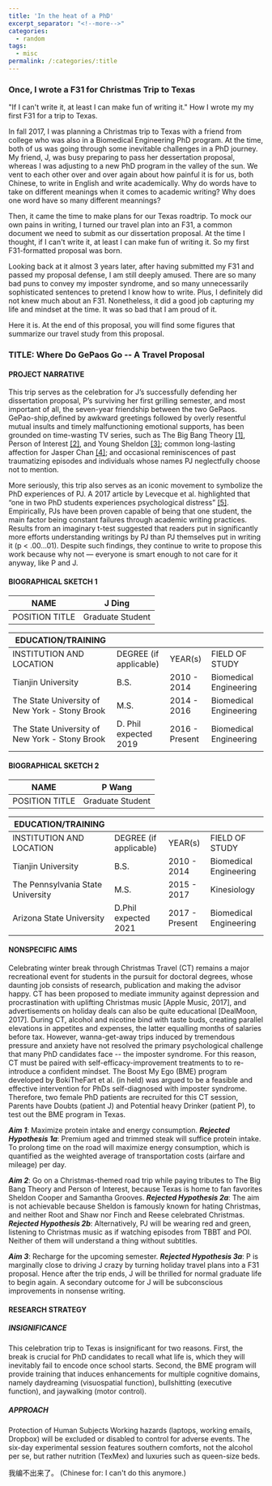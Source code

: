 ```yaml
---
title: 'In the heat of a PhD'
excerpt_separator: "<!--more-->"
categories:
  - random
tags:
  - misc
permalink: /:categories/:title
---
```


### Once, I wrote a F31 for Christmas Trip to Texas

"If I can't write it, at least I can make fun of writing it." How I wrote my my first F31 for a trip to Texas.

<!--more-->

In fall 2017, I was planning a Christmas trip to Texas with a friend from college who was also in a Biomedical Engineering PhD program. At the time, both of us was going through some inevitable challenges in a PhD journey. My friend, J, was busy preparing to pass her dessertation proposal, whereas I was adjusting to a new PhD program in the valley of the sun. We vent to each other over and over again about how painful it is for us, both Chinese, to write in English and write academically. Why do words have to take on different meanings when it comes to academic writing? Why does one word have so many different meannings?

Then, it came the time to make plans for our Texas roadtrip. To mock our own pains in writing, I turned our travel plan into an F31, a common document we need to submit as our dissertation proposal. At the time I thought, if I can't write it, at least I can make fun of writing it. So my first F31-formatted proposal was born.

Looking back at it almost 3 years later, after having submitted my F31 and passed my proposal defense, I am still deeply amused. There are so many bad puns to convey my imposter syndrome, and so many unnecessarily sophisticated sentences to pretend I know how to write. Plus, I definitely did not knew much about an F31. Nonetheless, it did a good job capturing my life and mindset at the time. It was so bad that I am proud of it.

Here it is. At the end of this proposal, you will find some figures that summarize our travel study from this proposal. 

### TITLE: Where Do GePaos Go -- A Travel Proposal

#### PROJECT NARRATIVE
This trip serves as the celebration for J’s successfully defending her dissertation proposal, P’s surviving her first grilling semester, and most important of all, the seven-year friendship between the two GePaos. GePao-ship,defined by awkward greetings followed by overly resentful mutual insults and timely malfunctioning emotional supports, has been grounded on time-wasting TV series, such as The Big Bang Theory [[1]](https://www.imdb.com/title/tt0898266/?ref_=fn_al_tt_1), Person of Interest [[2]](https://www.imdb.com/title/tt1839578/?ref_=fn_al_tt_1), and Young Sheldon [[3]](https://www.imdb.com/title/tt6226232/); common long-lasting affection for Jasper Chan [[4]](https://www.instagram.com/jasperchan_/?hl=en); and occasional reminiscences of past traumatizing episodes and individuals whose names PJ neglectfully choose not to mention. 

More seriously, this trip also serves as an iconic movement to symbolize the PhD experiences of PJ. A 2017 article by Levecque et al. highlighted that “one in two PhD students experiences psychological distress” [[5]](https://www.sciencedirect.com/science/article/abs/pii/S0048733317300422?via%3Dihub). Empirically, PJs have been proven capable of being that one student, the main factor being constant failures through academic writing practices. Results from an imaginary t-test suggested that readers put in significantly more efforts understanding writings by PJ than PJ themselves put in writing it (p < .00…01). Despite such findings, they continue to write to propose this work because why not — everyone is smart enough to not care for it anyway, like P and J.

#### BIOGRAPHICAL SKETCH 1
| NAME           | J Ding           |
|----------------|------------------|
| POSITION TITLE | Graduate Student |

| EDUCATION/TRAINING                             |                        |                |                        |
|------------------------------------------------|------------------------|----------------|------------------------|
| INSTITUTION AND LOCATION                       | DEGREE (if applicable) | YEAR(s)        | FIELD OF STUDY         |
| Tianjin University                             | B.S.                   | 2010 - 2014    | Biomedical Engineering |
| The State University of New York - Stony Brook | M.S.                   | 2014 - 2016    | Biomedical Engineering |
| The State University of New York - Stony Brook | D. Phil expected 2019  | 2016 - Present | Biomedical Engineering |
 
#### BIOGRAPHICAL SKETCH 2
| NAME           | P Wang           |
|----------------|------------------|
| POSITION TITLE | Graduate Student |

| EDUCATION/TRAINING                |                        |                |                        |
|-----------------------------------|------------------------|----------------|------------------------|
| INSTITUTION AND LOCATION          | DEGREE (if applicable) | YEAR(s)        | FIELD OF STUDY         |
| Tianjin University                | B.S.                   | 2010 - 2014    | Biomedical Engineering |
| The Pennsylvania State University | M.S.                   | 2015 - 2017    | Kinesiology            |
| Arizona State University          | D.Phil expected 2021   | 2017 - Present | Biomedical Engineering |


#### NONSPECIFIC AIMS
Celebrating winter break through Christmas Travel (CT) remains a major recreational event for students in the pursuit for doctoral degrees, whose daunting job consists of research, publication and making the advisor happy. CT has been proposed to mediate immunity against depression and procrastination with uplifting Christmas music [Apple Music, 2017], and advertisements on holiday deals can also be quite educational [DealMoon, 2017].  During CT, alcohol and nicotine bind with taste buds, creating parallel elevations in appetites and expenses, the latter equalling months of salaries before tax. However, wanna-get-away trips induced by tremendous pressure and anxiety have not resolved the primary psychological challenge that many PhD candidates face -- the imposter syndrome. For this reason, CT must be paired with self-efficacy-improvement treatments to to re-introduce a confident mindset. The Boost My Ego (BME) program developed by BokiTheFart et al. (in held) was argued to be a feasible and effective intervention for PhDs self-diagnosed with imposter syndrome. Therefore, two female PhD patients are recruited for this CT session, Parents have Doubts (patient J) and Potential heavy Drinker (patient P), to test out the BME program in Texas.

_**Aim 1**_: Maximize protein intake and energy consumption.
_**Rejected Hypothesis 1a**_: Premium aged and trimmed steak will suffice protein intake. To prolong time on the road will maximize energy consumption, which is quantified as the weighted average of transportation costs (airfare and mileage) per day. 

_**Aim 2**_: Go on a Christmas-themed road trip while paying tributes to The Big Bang Theory and Person of Interest, because Texas is home to fan favorites Sheldon Cooper and Samantha Grooves.
_**Rejected Hypothesis 2a**_: The aim is not achievable because Sheldon is famously known for hating Christmas, and neither Root and Shaw nor Finch and Reese celebrated Christmas. 
_**Rejected Hypothesis 2b**_: Alternatively, PJ will be wearing red and green, listening to Christmas music as if watching episodes from TBBT and POI. Neither of them will understand a thing without subtitles.

_**Aim 3**_: Recharge for the upcoming semester.
_**Rejected Hypothesis 3a**_: P is marginally close to driving J crazy by turning holiday travel plans into a F31 proposal. Hence after the trip ends, J will be thrilled for normal graduate life to begin again. A secondary outcome for J will be subconscious improvements in nonsense writing.

#### RESEARCH STRATEGY
##### INSIGNIFICANCE
This celebration trip to Texas is insignificant for two reasons. First, the break is crucial for PhD candidates to recall what life is, which they will inevitably fail to encode once school starts. Second, the BME program will provide training that induces enhancements for multiple cognitive domains, namely daydreaming (visuospatial function), bullshitting (executive function), and jaywalking (motor control). 

##### APPROACH
Protection of Human Subjects
Working hazards (laptops, working emails, Dropbox) will be excluded or disabled to control for adverse events. The six-day experimental session features southern comforts, not the alcohol per se, but rather nutrition (TexMex) and luxuries such as queen-size beds. 

我编不出来了。 (Chinese for: I can't do this anymore.)


